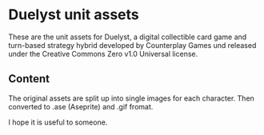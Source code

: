 # Duelyst unit assets
These are the unit assets for Duelyst, a digital collectible card game and turn-based strategy hybrid developed by Counterplay Games und released under the Creative Commons Zero v1.0 Universal license.
## Content
The original assets are split up into single images for each character. Then converted to .ase (Aseprite) and .gif fromat.

I hope it is useful to someone.
